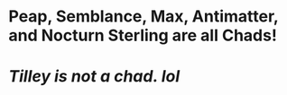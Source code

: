 # Peap, Semblance, Max, Antimatter, and Nocturn Sterling are all Chads!
# *Tilley is not a chad. lol*